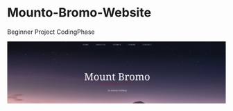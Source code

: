 # Mounto-Bromo-Website
Beginner Project CodingPhase

![Header image](https://raw.githubusercontent.com/yonlu/Mounto-Bromo-Website/master/full.png)
